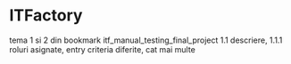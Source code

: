 # ITFactory
tema 1 si 2 din bookmark itf_manual_testing_final_project
1.1 descriere, 1.1.1 roluri asignate, entry criteria diferite, cat mai multe
